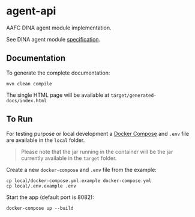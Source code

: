 # agent-api

AAFC DINA agent module implementation.

See DINA agent module [specification](https://github.com/DINA-Web/agent-specs).


## Documentation

To generate the complete documentation:
```
mvn clean compile
```

The single HTML page will be available at `target/generated-docs/index.html`

## To Run

For testing purpose or local development a [Docker Compose](https://docs.docker.com/compose/) and `.env` file are available in the `local` folder.

> Please note that the jar running in the container will be the jar currently available in the `target` folder.

Create a new `docker-compose` and `.env` file from the example:
```
cp local/docker-compose.yml.example docker-compose.yml
cp local/.env.example .env
```

Start the app (default port is 8082):
```
docker-compose up --build
```

